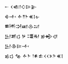 <div class='block'>
<div class='line'>𒀸 𒌋𒅗𒄭𒄿𒉌</div>
<div class='line'>𒄵𒋾 𒅆𒈫𒈨𒌍𒋙𒉡</div>
<div class='line'>𒌦𒋫𒀜𒁲𒁺</div>
<div class='line'>𒌨𒋢𒌓 𒃻 𒃮𒊑 𒂊𒄈𒋼</div>
<div class='line'>𒌨𒆠𒄿𒋾</div>
<div class='line'>𒌗𒌓 𒆚 𒅆𒈨 𒁹𒀭𒉺𒌋𒌋𒉽𒈨𒌍𒋙</div>
</div>